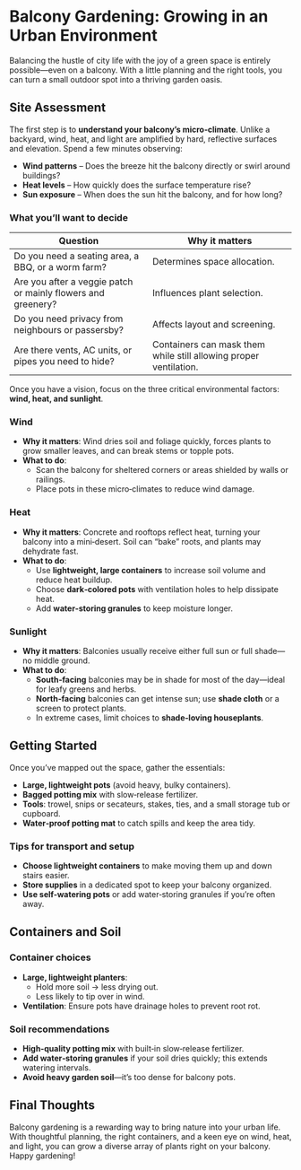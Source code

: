 # Balcony Gardening: Growing in an Urban Environment

Balancing the hustle of city life with the joy of a green space is entirely possible—even on a balcony. With a little planning and the right tools, you can turn a small outdoor spot into a thriving garden oasis.

## Site Assessment

The first step is to **understand your balcony’s micro‑climate**. Unlike a backyard, wind, heat, and light are amplified by hard, reflective surfaces and elevation. Spend a few minutes observing:

- **Wind patterns** – Does the breeze hit the balcony directly or swirl around buildings?
- **Heat levels** – How quickly does the surface temperature rise?
- **Sun exposure** – When does the sun hit the balcony, and for how long?

### What you’ll want to decide

| Question | Why it matters |
|----------|----------------|
| Do you need a seating area, a BBQ, or a worm farm? | Determines space allocation. |
| Are you after a veggie patch or mainly flowers and greenery? | Influences plant selection. |
| Do you need privacy from neighbours or passersby? | Affects layout and screening. |
| Are there vents, AC units, or pipes you need to hide? | Containers can mask them while still allowing proper ventilation. |

Once you have a vision, focus on the three critical environmental factors: **wind, heat, and sunlight**.

### Wind

- **Why it matters**: Wind dries soil and foliage quickly, forces plants to grow smaller leaves, and can break stems or topple pots.
- **What to do**:  
  - Scan the balcony for sheltered corners or areas shielded by walls or railings.  
  - Place pots in these micro‑climates to reduce wind damage.

### Heat

- **Why it matters**: Concrete and rooftops reflect heat, turning your balcony into a mini‑desert. Soil can “bake” roots, and plants may dehydrate fast.
- **What to do**:  
  - Use **lightweight, large containers** to increase soil volume and reduce heat buildup.  
  - Choose **dark‑colored pots** with ventilation holes to help dissipate heat.  
  - Add **water‑storing granules** to keep moisture longer.

### Sunlight

- **Why it matters**: Balconies usually receive either full sun or full shade—no middle ground.  
- **What to do**:  
  - **South‑facing** balconies may be in shade for most of the day—ideal for leafy greens and herbs.  
  - **North‑facing** balconies can get intense sun; use **shade cloth** or a screen to protect plants.  
  - In extreme cases, limit choices to **shade‑loving houseplants**.

## Getting Started

Once you’ve mapped out the space, gather the essentials:

- **Large, lightweight pots** (avoid heavy, bulky containers).  
- **Bagged potting mix** with slow‑release fertilizer.  
- **Tools**: trowel, snips or secateurs, stakes, ties, and a small storage tub or cupboard.  
- **Water‑proof potting mat** to catch spills and keep the area tidy.

### Tips for transport and setup

- **Choose lightweight containers** to make moving them up and down stairs easier.  
- **Store supplies** in a dedicated spot to keep your balcony organized.  
- **Use self‑watering pots** or add water‑storing granules if you’re often away.

## Containers and Soil

### Container choices

- **Large, lightweight planters**:  
  - Hold more soil → less drying out.  
  - Less likely to tip over in wind.  
- **Ventilation**: Ensure pots have drainage holes to prevent root rot.

### Soil recommendations

- **High‑quality potting mix** with built‑in slow‑release fertilizer.  
- **Add water‑storing granules** if your soil dries quickly; this extends watering intervals.  
- **Avoid heavy garden soil**—it’s too dense for balcony pots.

## Final Thoughts

Balcony gardening is a rewarding way to bring nature into your urban life. With thoughtful planning, the right containers, and a keen eye on wind, heat, and light, you can grow a diverse array of plants right on your balcony. Happy gardening!